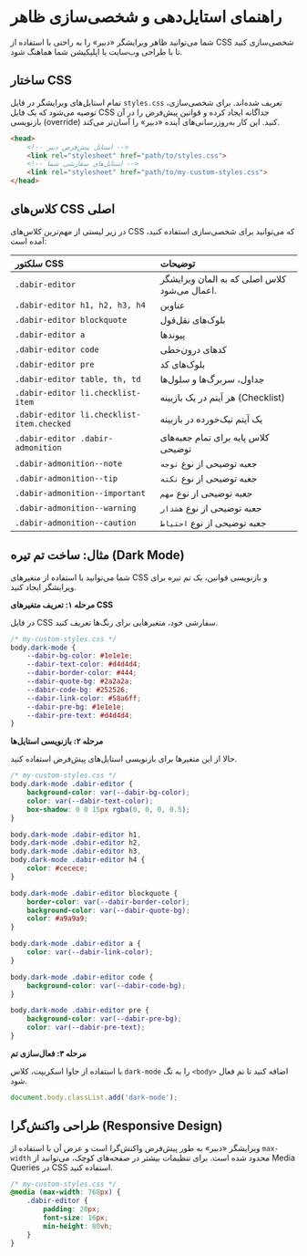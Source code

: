 # راهنمای استایل‌دهی و شخصی‌سازی ظاهر

شما می‌توانید ظاهر ویرایشگر «دبیر» را به راحتی با استفاده از CSS شخصی‌سازی کنید تا با طراحی وب‌سایت یا اپلیکیشن شما هماهنگ شود.

## ساختار CSS

تمام استایل‌های ویرایشگر در فایل `styles.css` تعریف شده‌اند. برای شخصی‌سازی، توصیه می‌شود که یک فایل CSS جداگانه ایجاد کرده و قوانین پیش‌فرض را در آن بازنویسی (override) کنید. این کار به‌روزرسانی‌های آینده «دبیر» را آسان‌تر می‌کند.

```html
<head>
    <!-- استایل پیش‌فرض دبیر -->
    <link rel="stylesheet" href="path/to/styles.css">
    <!-- استایل‌های سفارشی شما -->
    <link rel="stylesheet" href="path/to/my-custom-styles.css">
</head>
```

## کلاس‌های CSS اصلی

در زیر لیستی از مهم‌ترین کلاس‌های CSS که می‌توانید برای شخصی‌سازی استفاده کنید، آمده است:

| سلکتور CSS                           | توضیحات                                                |
| :----------------------------------- | :------------------------------------------------------ |
| `.dabir-editor`                      | کلاس اصلی که به المان ویرایشگر اعمال می‌شود.             |
| `.dabir-editor h1, h2, h3, h4`       | عناوین                                                 |
| `.dabir-editor blockquote`           | بلوک‌های نقل‌قول                                       |
| `.dabir-editor a`                    | پیوندها                                                |
| `.dabir-editor code`                 | کدهای درون‌خطی                                         |
| `.dabir-editor pre`                  | بلوک‌های کد                                            |
| `.dabir-editor table, th, td`        | جداول، سربرگ‌ها و سلول‌ها                               |
| `.dabir-editor li.checklist-item`    | هر آیتم در یک بازبینه (Checklist)                        |
| `.dabir-editor li.checklist-item.checked` | یک آیتم تیک‌خورده در بازبینه                          |
| `.dabir-editor .dabir-admonition`    | کلاس پایه برای تمام جعبه‌های توضیحی                    |
| `.dabir-admonition--note`            | جعبه توضیحی از نوع `توجه`                                |
| `.dabir-admonition--tip`             | جعبه توضیحی از نوع `نکته`                                 |
| `.dabir-admonition--important`       | جعبه توضیحی از نوع `مهم`                                  |
| `.dabir-admonition--warning`         | جعبه توضیحی از نوع `هشدار`                                 |
| `.dabir-admonition--caution`         | جعبه توضیحی از نوع `احتیاط`                                |

## مثال: ساخت تم تیره (Dark Mode)

شما می‌توانید با استفاده از متغیرهای CSS و بازنویسی قوانین، یک تم تیره برای ویرایشگر ایجاد کنید.

**مرحله ۱: تعریف متغیرهای CSS**

در فایل CSS سفارشی خود، متغیرهایی برای رنگ‌ها تعریف کنید.

```css
/* my-custom-styles.css */
body.dark-mode {
    --dabir-bg-color: #1e1e1e;
    --dabir-text-color: #d4d4d4;
    --dabir-border-color: #444;
    --dabir-quote-bg: #2a2a2a;
    --dabir-code-bg: #252526;
    --dabir-link-color: #58a6ff;
    --dabir-pre-bg: #1e1e1e;
    --dabir-pre-text: #d4d4d4;
}
```

**مرحله ۲: بازنویسی استایل‌ها**

حالا از این متغیرها برای بازنویسی استایل‌های پیش‌فرض استفاده کنید.

```css
/* my-custom-styles.css */
body.dark-mode .dabir-editor {
    background-color: var(--dabir-bg-color);
    color: var(--dabir-text-color);
    box-shadow: 0 0 15px rgba(0, 0, 0, 0.5);
}

body.dark-mode .dabir-editor h1,
body.dark-mode .dabir-editor h2,
body.dark-mode .dabir-editor h3,
body.dark-mode .dabir-editor h4 {
    color: #cecece;
}

body.dark-mode .dabir-editor blockquote {
    border-color: var(--dabir-border-color);
    background-color: var(--dabir-quote-bg);
    color: #a9a9a9;
}

body.dark-mode .dabir-editor a {
    color: var(--dabir-link-color);
}

body.dark-mode .dabir-editor code {
    background-color: var(--dabir-code-bg);
}

body.dark-mode .dabir-editor pre {
    background-color: var(--dabir-pre-bg);
    color: var(--dabir-pre-text);
}
```

**مرحله ۳: فعال‌سازی تم**

با استفاده از جاوا اسکریپت، کلاس `dark-mode` را به تگ `<body>` اضافه کنید تا تم فعال شود.

```javascript
document.body.classList.add('dark-mode');
```

## طراحی واکنش‌گرا (Responsive Design)

ویرایشگر «دبیر» به طور پیش‌فرض واکنش‌گرا است و عرض آن با استفاده از `max-width` محدود شده است. برای تنظیمات بیشتر در صفحه‌های کوچک، می‌توانید از Media Queries در CSS استفاده کنید.

```css
/* my-custom-styles.css */
@media (max-width: 768px) {
    .dabir-editor {
        padding: 20px;
        font-size: 16px;
        min-height: 80vh;
    }
}
```

